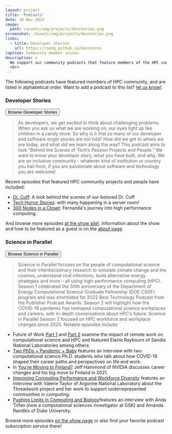 ```yaml
---
layout: project
title: 'Podcasts'
date: 10 Nov 2022
image: 
  path: /assets/img/projects/devstories.png
screenshot: /assets/img/projects/devstories.png
links:
  - title: Developer Stories
    url: https://rseng.github.io/devstores
caption: Community member voices
description: >
  We support our community podcasts that feature members of the HPC community!
  <br>
---
```



The following podcasts have featured members of HPC community, and are listed in
alphabetical order. Want to add a podcast
to this list? <a href="https://github.com/hpc-social/hpc-social.github.io/issues" target="_blank">let us know!</a>.

### Developer Stories

<a href="https://rseng.github.io/devstories/" target="_blank"><button class="btn btn-primary">Browse Developer Stories</button></a>

> As developers, we get excited to think about challenging problems. When you ask us what we are working on, our eyes light up like children in a candy store. So why is it that so many of our developer and software origin stories are not told? How did we get to where we are today, and what did we learn along the way? This podcast aims to look “Behind the Scenes of Tech’s Passion Projects and People.” We want to know your developer story, what you have built, and why. We are an inclusive community - whatever kind of institution or country you hail from, if you are passionate about software and technology you are welcome!

Recent episodes that featured HPC community projects and people have included:

- [Dr. Cuff](https://rseng.github.io/devstories/2022/james-cuff/): A look behind the scenes of our beloved Dr. Cuff
- [Tech Horror Stories](https://rseng.github.io/devstories/2022/tech-horror-stories/): with many happening in a server room!
- [300 Nodes in a Closet](https://rseng.github.io/devstories/2022/fernanda-foertter/): Fernanda's journey into high performance computing.

And browse more episodes [at the show site!](https://rseng.github.io/devstories/posts/). Information about the show and how
to be featured as a guest is on the [about page](https://rseng.github.io/devstories/about/).

### Science in Parallel

<a href="https://www.krellinst.org/csgf/outreach/science-in-parallel" target="_blank"><button class="btn btn-primary">Browse Science in Parallel</button></a>

> Science in Parallel focuses on the people of computational science and their interdisciplinary research to simulate climate change and the cosmos, understand viral infections, build alternative energy strategies and more – all using high-performance computing (HPC). Season 1 celebrated the 30th anniversary of the Department of Energy Computational Science Graduate Fellowship (DOE CSGF) program and was shortlisted for 2022 Best Technology Podcast from the Publisher Podcast Awards. Season 2 will highlight how the COVID-19 pandemic has reshaped computational science workplaces and careers, with in-depth conversations about HPC’s future. Science in Parallel Season 2 focused on HPC workforce and workplace changes since 2020. Notable episodes include:

- Future of Work [Part 1](http://scienceinparallel.libsyn.com/season-two-episode-one-future-of-work-part-one-0 ) and [Part 2](http://scienceinparallel.libsyn.com/sip-s2e2-future-of-work-part-2) examine the impact of remote work on computational science and HPC and featured Elaine Raybourn of Sandia National Laboratories among others.
- [Two PhDs + Pandemic + Baby](http://scienceinparallel.libsyn.com/season-two-episode-three-two-phds-pandemic-baby) features an interview with two computational science Ph.D. students who talk about how COVID-19 shaped their career paths and perspectives on life and work.
- In [You're Moving to Finland?](http://scienceinparallel.libsyn.com/season-two-episode-four-youre-moving-to-finland) Jeff Hammond of NVIDIA discusses career changes and his big move to Finland in 2021.
- [Improving Computing Performance and Workforce Diversity](http://scienceinparallel.libsyn.com/advancing-computing-performance-and-workforce-diversity) features an interview with Valerie Taylor of Argonne National Laboratory about the Threadwork project and her work to support underrepresented communities in computing.
- [Pushing Limits in Computing and Biology](http://scienceinparallel.libsyn.com/season-2-episode-6-pushing-limits-in-computing-and-biology )features an interview with Anda Trifan (now a computational sciences investigator at GSK) and Amanda Randles of Duke University.

Browse more episodes [on the show page](https://www.krellinst.org/csgf/outreach/science-in-parallel) or also find your favorite podcast subscription service there!
